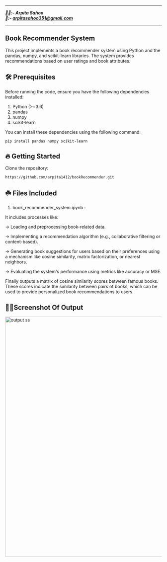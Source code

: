 ********************
***:red_haired_woman::- Arpita Sahoo<br>
📧:- arpitasahoo351@gmail.com***
********************

## Book Recommender System ##
This project implements a book recommender system using Python and the pandas, numpy, and scikit-learn libraries. The system provides recommendations based on user ratings and book attributes.

## :hammer_and_wrench: Prerequisites ##

Before running the code, ensure you have the following dependencies installed:

1) Python (>=3.6)
2) pandas
3) numpy
4) scikit-learn

You can install these dependencies using the following command:

```
pip install pandas numpy scikit-learn
```

## :fire: Getting Started ##
Clone the repository:

```
https://github.com/arpita1412/bookRecommender.git
```

## :shamrock: Files Included ##
1. book_recommender_system.ipynb :

It includes processes like:

-> Loading and preprocessing book-related data.

-> Implementing a recommendation algorithm (e.g., collaborative filtering or content-based).

-> Generating book suggestions for users based on their preferences using a mechanism like cosine similarity, matrix factorization, or nearest neighbors.

-> Evaluating the system's performance using metrics like accuracy or MSE.

Finally outputs a matrix of cosine similarity scores between famous books. These scores indicate the similarity between pairs of books, which can be used to provide personalized book recommendations to users.

## :woman_technologist:Screenshot Of Output ##

<img width="773" alt="output ss" src="https://github.com/arpita1412/bookRecommender/assets/128537199/f923be25-97f3-431e-a3d0-80333d548e4e">




